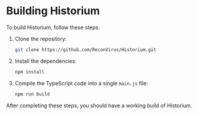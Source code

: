 # Building Historium

To build Historium, follow these steps:

1. Clone the repository:

    ```sh
    git clone https://github.com/ReconVirus/Historium.git
    ```

2. Install the dependencies:

    ```sh
    npm install
    ```

3. Compile the TypeScript code into a single `main.js` file:
    ```sh
    npm run build
    ```

After completing these steps, you should have a working build of Historium.
